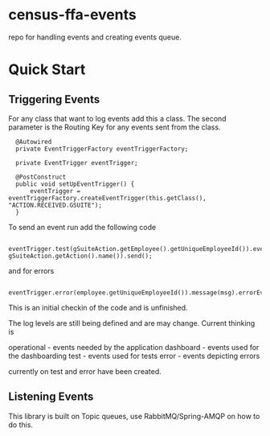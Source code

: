 # census-ffa-events
repo for handling events and creating events queue.

# Quick Start

## Triggering Events

For any class that want to log events add this a class. The second parameter is the Routing Key for any events sent from the class.

```
  @Autowired
  private EventTriggerFactory eventTriggerFactory;
  
  private EventTrigger eventTrigger;
  
  @PostConstruct
  public void setUpEventTrigger() {
	  eventTrigger = eventTriggerFactory.createEventTrigger(this.getClass(), "ACTION.RECEIVED.GSUITE");
  }
```


To send an event run add the following code

```
	eventTrigger.test(gSuiteAction.getEmployee().getUniqueEmployeeId()).eventType(RECEIVED_GSUITE_ACTION_MESSAGE).meta("Action", gSuiteAction.getAction().name()).send();
```
 and for errors
 
 ```
       eventTrigger.error(employee.getUniqueEmployeeId()).message(msg).errorEventType(FAILED_GSUITE_SEND).exception(e).send();
 ```
 
 
 This is an initial checkin of the code and is unfinished.
 
 The log levels are still being defined and are may change. Current thinking is 
 
 operational - events needed by the application
 dashboard - events used for the dashboarding
 test - events used for tests
 error - events depicting errors
 
 currently on test and error have been created.
 
## Listening Events

This library is built on Topic queues, use RabbitMQ/Spring-AMQP on how to do this.
 